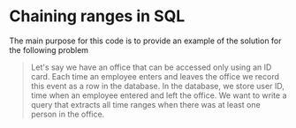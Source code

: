 # Chaining ranges in SQL

The main purpose for this code is to provide an example of the solution for the following problem

> Let's say we have an office that can be accessed only using an ID card. Each time an employee enters and leaves the office we record this event as a row in the database. In the database, we store user ID, time when an employee entered and left the office. We want to write a query that extracts all time ranges when there was at least one person in the office.
